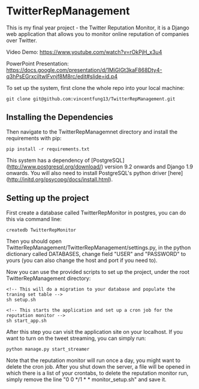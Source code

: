 # TwitterRepManagement
This is my final year project - the Twitter Reputation Monitor, it is a Django web application that allows you to monitor online reputation of companies over Twitter.

Video Demo: https://www.youtube.com/watch?v=rOkPjH_x3u4

PowerPoint Presentation: https://docs.google.com/presentation/d/1MiGlGt3kaF868Dty4-q3hPsEGrxciItwIFvnjf8M8rc/edit#slide=id.p4

To set up the system, first clone the whole repo into your local machine:
```
git clone git@github.com:vincentfung13/TwitterRepManagement.git
```

## Installing the Dependencies

Then navigate to the TwitterRepManagemnet directory and install the requirements with pip:
```
pip install -r requirements.txt
```

This system has a dependency of [PostgreSQL] (http://www.postgresql.org/download/) version 9.2 onwards and Django 1.9 onwards. You will also need to install PostgreSQL's python driver [here] (http://initd.org/psycopg/docs/install.html).

## Setting up the project

First create a database called TwitterRepMonitor in postgres, you can do this via command line:
```
createdb TwitterRepMonitor
```

Then you should open TwitterRepManagement/TwitterRepManagement/settings.py, in the python dictionary called DATABASES, change field "USER" and "PASSWORD" to yours (you can also change the host and port if you need to).

Now you can use the provided scripts to set up the project, under the root TwitterRepManagement directory:
```
<!-- This will do a migration to your database and populate the traning set table -->
sh setup.sh

<!-- This starts the application and set up a cron job for the reputation monitor -->
sh start_app.sh
```

After this step you can visit the application site on your localhost. If you want to turn on the tweet streaming, you can simply run:
```
python manage.py start_streamer
```

Note that the reputation monitor will run once a day, you might want to delete the cron job. After you shut down the server, a file will be opened in which there is a list of your crontabs, to delete the reputation monitor run, simply remove the line "0 0 */1 * * monitor_setup.sh" and save it.



